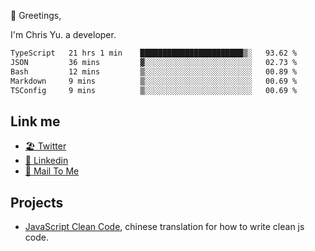 👋 Greetings, 

I'm Chris Yu. a developer. 


<!--START_SECTION:waka-->

```txt
TypeScript   21 hrs 1 min    ███████████████████████▒░   93.62 %
JSON         36 mins         ▓░░░░░░░░░░░░░░░░░░░░░░░░   02.73 %
Bash         12 mins         ▒░░░░░░░░░░░░░░░░░░░░░░░░   00.89 %
Markdown     9 mins          ▒░░░░░░░░░░░░░░░░░░░░░░░░   00.69 %
TSConfig     9 mins          ▒░░░░░░░░░░░░░░░░░░░░░░░░   00.69 %
```

<!--END_SECTION:waka-->

## Link me

- [🏖️ Twitter](https://twitter.com/yuetong3yu)
- [🧳 Linkedin](https://www.linkedin.com/in/yuetong3yu)
- [📧 Mail To Me](mailto:yuetong3yu@gmail.com)


## Projects 

- [JavaScript Clean Code](https://js-clean-code-cn.vercel.app/), chinese translation for how to write clean js code.
